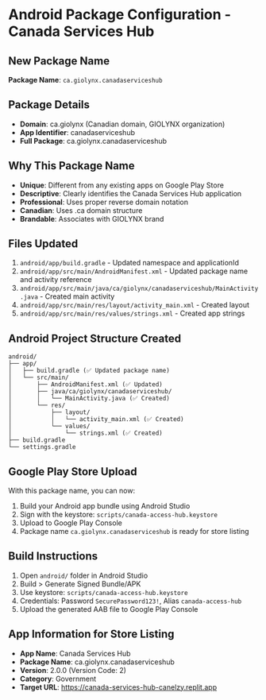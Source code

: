 # Android Package Configuration - Canada Services Hub

## New Package Name
**Package Name**: `ca.giolynx.canadaserviceshub`

## Package Details
- **Domain**: ca.giolynx (Canadian domain, GIOLYNX organization)
- **App Identifier**: canadaserviceshub
- **Full Package**: ca.giolynx.canadaserviceshub

## Why This Package Name
- **Unique**: Different from any existing apps on Google Play Store
- **Descriptive**: Clearly identifies the Canada Services Hub application
- **Professional**: Uses proper reverse domain notation
- **Canadian**: Uses .ca domain structure
- **Brandable**: Associates with GIOLYNX brand

## Files Updated
1. `android/app/build.gradle` - Updated namespace and applicationId
2. `android/app/src/main/AndroidManifest.xml` - Updated package name and activity reference
3. `android/app/src/main/java/ca/giolynx/canadaserviceshub/MainActivity.java` - Created main activity
4. `android/app/src/main/res/layout/activity_main.xml` - Created layout
5. `android/app/src/main/res/values/strings.xml` - Created app strings

## Android Project Structure Created
```
android/
├── app/
│   ├── build.gradle (✅ Updated package name)
│   └── src/main/
│       ├── AndroidManifest.xml (✅ Updated)
│       ├── java/ca/giolynx/canadaserviceshub/
│       │   └── MainActivity.java (✅ Created)
│       └── res/
│           ├── layout/
│           │   └── activity_main.xml (✅ Created)
│           └── values/
│               └── strings.xml (✅ Created)
├── build.gradle
└── settings.gradle
```

## Google Play Store Upload
With this package name, you can now:
1. Build your Android app bundle using Android Studio
2. Sign with the keystore: `scripts/canada-access-hub.keystore`
3. Upload to Google Play Console
4. Package name `ca.giolynx.canadaserviceshub` is ready for store listing

## Build Instructions
1. Open `android/` folder in Android Studio
2. Build > Generate Signed Bundle/APK
3. Use keystore: `scripts/canada-access-hub.keystore`
4. Credentials: Password `SecurePassword123!`, Alias `canada-access-hub`
5. Upload the generated AAB file to Google Play Console

## App Information for Store Listing
- **App Name**: Canada Services Hub
- **Package Name**: ca.giolynx.canadaserviceshub
- **Version**: 2.0.0 (Version Code: 2)
- **Category**: Government
- **Target URL**: https://canada-services-hub-canelzy.replit.app